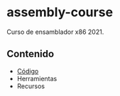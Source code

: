 # assembly-course 
Curso de ensamblador x86 2021.
## Contenido
- [Código](https://github.com/AlainPlusPlus/assembly-course/tree/main/codigo)
- Herramientas
- Recursos
